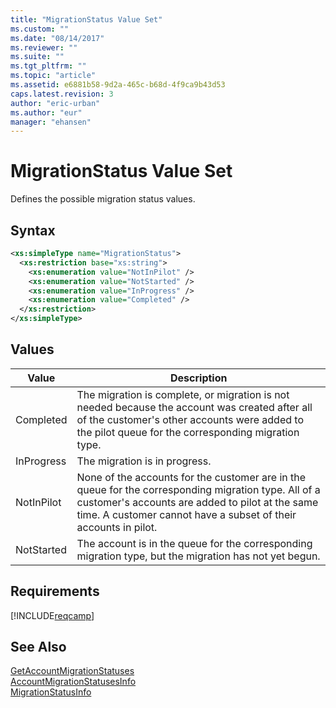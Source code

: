 ```yaml
---
title: "MigrationStatus Value Set"
ms.custom: ""
ms.date: "08/14/2017"
ms.reviewer: ""
ms.suite: ""
ms.tgt_pltfrm: ""
ms.topic: "article"
ms.assetid: e6881b58-9d2a-465c-b68d-4f9ca9b43d53
caps.latest.revision: 3
author: "eric-urban"
ms.author: "eur"
manager: "ehansen"
---
```

# MigrationStatus Value Set
Defines the possible migration status values.

## Syntax

```xml
<xs:simpleType name="MigrationStatus">
  <xs:restriction base="xs:string">
    <xs:enumeration value="NotInPilot" />
    <xs:enumeration value="NotStarted" />
    <xs:enumeration value="InProgress" />
    <xs:enumeration value="Completed" />
  </xs:restriction>
</xs:simpleType>
```

## Values

|Value|Description|
|---------|---------------|
|Completed|The migration is complete, or migration is not needed because the account was created after all of the customer's other accounts were added to the pilot queue for the corresponding migration type.|
|InProgress|The migration is in progress.|
|NotInPilot|None of the accounts for the customer are in the queue for the corresponding migration type. All of a customer's accounts are added to pilot at the same time. A customer cannot have a subset of their accounts in pilot.|
|NotStarted|The account is in the queue for the corresponding migration type, but the migration has not yet begun.|

## Requirements
[!INCLUDE[reqcamp](../campaign-api/includes/reqcamp.md)]

## See Also
[GetAccountMigrationStatuses](../campaign-api/getaccountmigrationstatuses-service-operation.md)  
[AccountMigrationStatusesInfo](../campaign-api/accountmigrationstatusesinfo-data-object.md)  
[MigrationStatusInfo](../campaign-api/migrationstatusinfo-data-object.md)  
